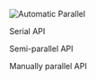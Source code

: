 ![Automatic Parallel](https://camo.githubusercontent.com/1f62a7f02738e2da426eec24cf235de36248303f20c2d1c783a2ab7228d795ca/68747470733a2f2f67697465652e636f6d2f6d696e6473706f72652f6d696e6473706f72652f7261772f6d61737465722f646f63732f4175746f6d617469632d706172616c6c656c2e706e67)

Serial API

Semi-parallel API

Manually parallel API

